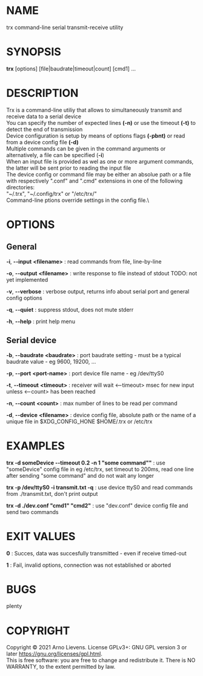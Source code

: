# NAME
trx command-line serial transmit-receive utility

# SYNOPSIS
**trx** \[options\] \[file|baudrate|timeout|count\] \[cmd1\] ...

# DESCRIPTION
Trx is a command-line utiliy that allows to simultaneously transmit and receive data to a serial device\
You can specify the number of expected lines **(-n)** or use the timeout **(-t)** to detect the end of transmission\
Device configuration is setup by means of options flags **(-pbnt)** or read from a device config file **(-d)**\
Multiple commands can be given in the command arguments or alternatively, a file can be specified (**-i**)\
When an input file is provided as wel as one or more argument commands, the latter will be sent prior to reading the input file\
The device config or command file may be either an absolue path or a file with respectively ".conf" and ".cmd" extensions in one of the following directories:\
"\~/.trx", "\~/.config/trx" or "/etc/trx/"\
Command-line ptions override settings in the config file.\

# OPTIONS

## General

**-i**, **\--input** **\<filename\>**
: read commands from file, line-by-line

**-o**, **\--output** **\<filename\>**
: write response to file instead of stdout TODO: not yet implemented

**-v**, **\--verbose**
: verbose output, returns info about serial port and general config options

**-q**, **\--quiet**
: suppress stdout, does not mute stderr

**-h**, **\--help**
: print help menu

## Serial device

**-b**, **\--baudrate** **\<baudrate\>**
: port baudrate setting - must be a typical baudrate value - eg 9600, 19200, ...

**-p**, **\--port** **\<port-name\>**
: port device file name - eg /dev/ttyS0

**-t**, **\--timeout** **\<timeout\>**
: receiver will wait <--timeout> msec for new input unless <--count> has been reached

**-n**, **\--count** **\<count\>**
: max number of lines to be read per command

**-d**, **\--device** **\<filename\>**
: device config file, absolute path or the name of a unique file in $XDG\_CONFIG\_HONE $HOME/.trx or /etc/trx

# EXAMPLES
**trx -d someDevice --timeout 0.2 -n 1 \"some command"\"**
: use \"someDevice\" config file in eg /etc/trx, set timeout to 200ms, read one line after sending "some command" and do not wait any longer

**trx -p /dev/ttyS0 -i transmit.txt -q**
: use device ttyS0 and read commands from ./transmit.txt, don't print output

**trx -d ./dev.conf \"cmd1\" \"cmd2\"**
: use \"dev.conf\" device config file and send two commands

# EXIT VALUES
**0**
: Succes, data was succesfully transmitted - even if receive timed-out

**1**
: Fail, invalid options, connection was not established or aborted

# BUGS
plenty

# COPYRIGHT
Copyright © 2021 Arno Lievens. License GPLv3+: GNU GPL version 3 or later <https://gnu.org/licenses/gpl.html>.\
This is free software: you are free to change and redistribute it.  There  is  NO
WARRANTY, to the extent permitted by law.
